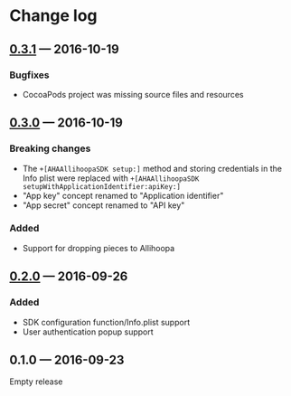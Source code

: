 
Change log
==========

## [0.3.1] — 2016-10-19

### Bugfixes

* CocoaPods project was missing source files and resources

## [0.3.0] — 2016-10-19

### Breaking changes

* The `+[AHAAllihoopaSDK setup:]` method and storing credentials in the Info
  plist were replaced with
  `+[AHAAllihoopaSDK setupWithApplicationIdentifier:apiKey:]`
* "App key" concept renamed to "Application identifier"
* "App secret" concept renamed to "API  key"

### Added

* Support for dropping pieces to Allihoopa

## [0.2.0] — 2016-09-26

### Added

* SDK configuration function/Info.plist support
* User authentication popup support

## 0.1.0 — 2016-09-23

Empty release

[0.3.1]: https://github.com/allihoopa/Allihoopa-iOS/compare/v0.3.0...v0.3.1
[0.3.0]: https://github.com/allihoopa/Allihoopa-iOS/compare/v0.2.0...v0.3.0
[0.2.0]: https://github.com/allihoopa/Allihoopa-iOS/compare/v0.1.0...v0.2.0
